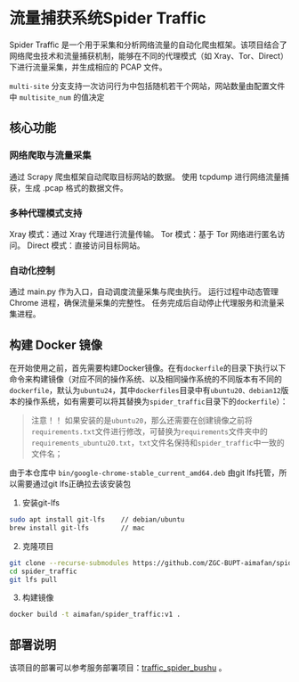 # 流量捕获系统Spider Traffic

Spider Traffic 是一个用于采集和分析网络流量的自动化爬虫框架。该项目结合了网络爬虫技术和流量捕获机制，能够在不同的代理模式（如 Xray、Tor、Direct）下进行流量采集，并生成相应的 PCAP 文件。

`multi-site` 分支支持一次访问行为中包括随机若干个网站，网站数量由配置文件中 `multisite_num` 的值决定

## 核心功能
### 网络爬取与流量采集

通过 Scrapy 爬虫框架自动爬取目标网站的数据。
使用 tcpdump 进行网络流量捕获，生成 .pcap 格式的数据文件。

### 多种代理模式支持
Xray 模式：通过 Xray 代理进行流量传输。
Tor 模式：基于 Tor 网络进行匿名访问。
Direct 模式：直接访问目标网站。

### 自动化控制
通过 main.py 作为入口，自动调度流量采集与爬虫执行。
运行过程中动态管理 Chrome 进程，确保流量采集的完整性。
任务完成后自动停止代理服务和流量采集进程。

## 构建 Docker 镜像

在开始使用之前，首先需要构建Docker镜像。在有`dockerfile`的目录下执行以下命令来构建镜像（对应不同的操作系统、以及相同操作系统的不同版本有不同的`dockerfile`，默认为`ubuntu24`，其中`dockerfiles`目录中有`ubuntu20、debian12`版本的操作系统，如有需要可以将其替换为`spider_traffic`目录下的`dockerfile`）：
> 注意！！
> 如果安装的是`ubuntu20`，那么还需要在创建镜像之前将`requirements.txt`文件进行修改，可替换为`requirements`文件夹中的`requirements_ubuntu20.txt`，`txt`文件名保持和`spider_traffic`中一致的文件名；

由于本仓库中 `bin/google-chrome-stable_current_amd64.deb` 由git lfs托管，所以需要通过git lfs正确拉去该安装包

1. 安装git-lfs
```bash
sudo apt install git-lfs    // debian/ubuntu
brew install git-lfs        // mac
```

2. 克隆项目
```bash
git clone --recurse-submodules https://github.com/ZGC-BUPT-aimafan/spider_traffic.git
cd spider_traffic
git lfs pull
```

3. 构建镜像
```bash
docker build -t aimafan/spider_traffic:v1 .
```

## 部署说明
该项目的部署可以参考服务部署项目：[traffic_spider_bushu](https://github.com/ZGC-BUPT-aimafan/traffic_spider_bushu.git) 。






